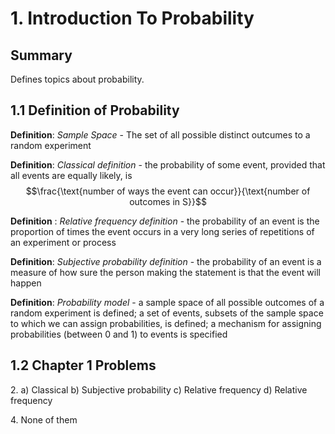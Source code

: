 # 1. Introduction To Probability

## Summary
Defines topics about probability.

## 1.1 Definition of Probability

**Definition**: *Sample Space* - The set of all possible distinct outcumes to a random experiment

**Definition**: *Classical definition* - the probability of some event, provided that all events are equally likely, is $$\frac{\text{number of ways the event can occur}}{\text{number of outcomes in S}}$$

**Definition** : *Relative frequency definition* - the probability of an event is the proportion of times the event occurs in a very long series of repetitions of an experiment or process

**Definition**: *Subjective probability definition* - the probability of an event is a measure of how sure the person making the statement is that the event will happen

**Definition**: *Probability model*  - a sample space of all possible outcomes of a random experiment is defined; a set of events, subsets of the sample space to which we can assign probabilities, is defined; a mechanism for assigning probabilities (between 0 and 1) to events is specified

## 1.2 Chapter 1 Problems

2\. a) Classical b) Subjective probability c) Relative frequency d) Relative frequency

4\. None of them

